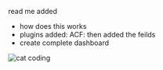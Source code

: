 read me added 
- how does this works
- plugins added: ACF: then added the feilds
- create complete dashboard


![cat coding](https://media.giphy.com/media/v1.Y2lkPTc5MGI3NjExdWppeWtoZzRlYWxqbTRsbnZwMjlqajJ4M2tjbXF6cGY3a2xlMmJuaSZlcD12MV9naWZzX3NlYXJjaCZjdD1n/VbnUQpnihPSIgIXuZv/giphy.gif)